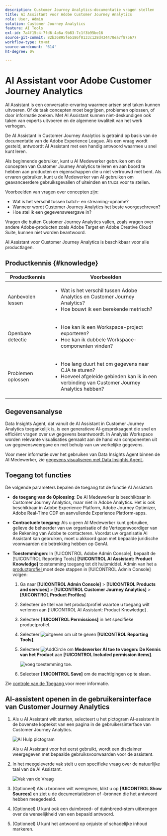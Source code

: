 ```yaml
---
description: Customer Journey Analytics-documentatie vragen stellen
title: AI Assistant voor Adobe Customer Journey Analytics
role: User, Admin
solution: Customer Journey Analytics
feature: AI Tools
exl-id: 7a4f15c4-7fd6-4a6a-9b83-7c1f3b95be16
source-git-commit: 82b36895fe5186f0133c128d434470ea7f875677
workflow-type: tm+mt
source-wordcount: '614'
ht-degree: 0%

---
```



# AI Assistant voor Adobe Customer Journey Analytics

AI Assistant is een conversatie-ervaring waarmee artsen snel taken kunnen uitvoeren. Of de taak concepten moet begrijpen, problemen oplossen, of door informatie zoeken. Met AI Assistant kunnen niet-deskundigen ook taken van experts uitvoeren en de algemene kwaliteit van het werk verhogen.

De AI Assistant in Customer Journey Analytics is getraind op basis van de documentatie van de Adobe Experience League. Als een vraag wordt gesteld, antwoordt AI Assistant met een handig antwoord waarmee u snel kunt leren.

Als beginnende gebruiker, kunt u AI Medewerker gebruiken om de concepten van Customer Journey Analytics te leren en aan boord te hebben aan producten en eigenschappen die u niet vertrouwd met bent. Als ervaren gebruiker, kunt u de Medewerker van AI gebruiken om geavanceerdere gebruiksgevallen of uiteinden en trucs voor te stellen.

Voorbeelden van vragen over concepten zijn:

* Wat is het verschil tussen batch- en streaming-opname?
* Wanneer wordt Customer Journey Analytics het beste voorgeschreven?
* Hoe stel ik een gegevensweergave in?

Vragen die buiten Customer Journey Analytics vallen, zoals vragen over andere Adobe-producten zoals Adobe Target en Adobe Creative Cloud Suite, kunnen niet worden beantwoord.

AI Assistant voor Customer Journey Analytics is beschikbaar voor alle productlagen.

## Productkennis {#knowledge}

| Productkennis | Voorbeelden |
| --- | --- |
| Aanbevolen lessen | <ul><li>Wat is het verschil tussen Adobe Analytics en Customer Journey Analytics?</li><li>Hoe bouwt ik een berekende metrisch?</li></ul> |
| Openbare detectie | <ul><li>Hoe kan ik een Workspace-project exporteren?</li><li>Hoe kan ik dubbele Workspace-componenten vinden?</li></ul> |
| Problemen oplossen | <ul><li>Hoe lang duurt het om gegevens naar CJA te sturen?</li><li>Hoeveel afgeleide gebieden kan ik in een verbinding van Customer Journey Analytics hebben?</li></ul> |

## Gegevensanalyse

Data Insights Agent, dat vanuit de AI Assistant in Customer Journey Analytics toegankelijk is, is een generatieve AI-gespreksagent die snel en efficiënt vragen over uw gegevens beantwoordt. In Analysis Workspace worden relevante visualisaties gemaakt aan de hand van componenten uit uw gegevensweergave en met behulp van uw werkelijke gegevens.

Voor meer informatie over het gebruiken van Data Insights Agent binnen de AI Medewerker, zie [ gegevens visualiseren met Data Insights Agent ](/help/data-analysis-ai.md).

## Toegang tot functies

De volgende parameters bepalen de toegang tot de functie AI Assistant:

* **de toegang van de Oplossing**: De AI Medewerker is beschikbaar in Customer Journey Analytics, maar niet in Adobe Analytics. Het is ook beschikbaar in Adobe Experience Platform, Adobe Journey Optimizer, Adobe Real-Time CDP en aanvullende Experience Platform-apps.

* **Contractuele toegang**: Als u geen AI Medewerker kunt gebruiken, gelieve de beheerder van uw organisatie of de Vertegenwoordiger van de Rekening van Adobe te contacteren. Voordat uw organisatie AI Assistant kan gebruiken, moet u akkoord gaan met bepaalde juridische voorwaarden die betrekking hebben op GenAI.

* **Toestemmingen**: In [!UICONTROL Adobe Admin Console], bepaalt de [!UICONTROL Reporting Tools] **[!UICONTROL AI Assistant: Product Knowledge]** toestemming toegang tot dit hulpmiddel. Admin van het a [ productprofiel ](https://helpx.adobe.com/nl/enterprise/using/manage-product-profiles.html) moet deze stappen in [!UICONTROL Admin Console] volgen:
   1. Ga naar **[!UICONTROL Admin Console]** > **[!UICONTROL Products and services]** > **[!UICONTROL Customer Journey Analytics]** > **[!UICONTROL Product Profiles]**
   1. Selecteer de titel van het productprofiel waartoe u toegang wilt verlenen aan [!UICONTROL AI Assistant: Product Knowledge] .
   1. Selecteer **[!UICONTROL Permissions]** in het specifieke productprofiel.
   1. Selecteer ![ uitgeven ](/help/assets/icons/Edit.svg) om uit te geven **[!UICONTROL Reporting Tools]**.
   1. Selecteer ![ AddCircle ](/help/assets/icons/AddCircle.svg) om **Medewerker AI toe te voegen: De Kennis van het Product** aan **[!UICONTROL Included permission items]**.

      ![ voeg toestemming ](assets/ai-assistant-permissions.png) toe.

   1. Selecteer **[!UICONTROL Save]** om de machtigingen op te slaan.

Zie [ controle van de Toegang ](/help/technotes/access-control.md#access-control) voor meer informatie.

## AI-assistent openen in de gebruikersinterface van Customer Journey Analytics

1. Als u AI Assistant wilt starten, selecteert u het pictogram AI-assistent in de bovenste koptekst van een pagina in de gebruikersinterface van Customer Journey Analytics.

   ![ AI Hulp pictogram ](assets/ai-asst1.png)

   Als u AI Assistant voor het eerst gebruikt, wordt een disclaimer weergegeven met bepaalde gebruiksvoorwaarden voor de assistent.

1. In het meegeleverde vak stelt u een specifieke vraag over de natuurlijke taal van de AI Assistant.

   ![ Vak van de Vraag ](assets/ai-asst2.png)

1. (Optioneel) Als u bronnen wilt weergeven, klikt u op **[!UICONTROL Show Sources]** en ziet u de documentatiebron of -bronnen die het antwoord hebben meegedeeld.

1. (Optioneel) U kunt ook een duimbreed- of duimbreed-stem uitbrengen over de wenselijkheid van een bepaald antwoord.

1. (Optioneel) U kunt het antwoord op onjuiste of schadelijke inhoud markeren.
